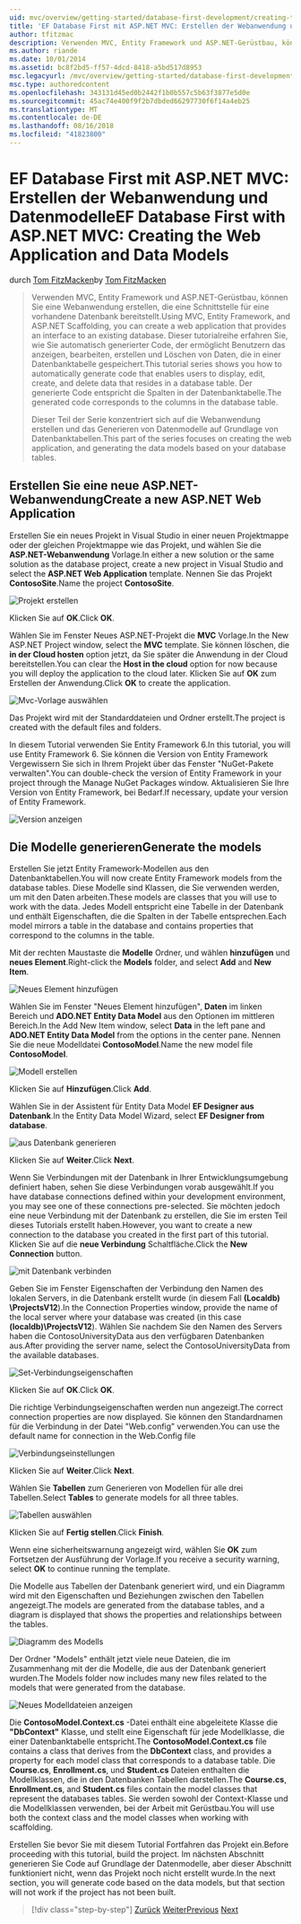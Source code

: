 ```yaml
---
uid: mvc/overview/getting-started/database-first-development/creating-the-web-application
title: 'EF Database First mit ASP.NET MVC: Erstellen der Webanwendung und Datenmodelle | Microsoft-Dokumentation'
author: tfitzmac
description: Verwenden MVC, Entity Framework und ASP.NET-Gerüstbau, können Sie eine Webanwendung erstellen, die eine Schnittstelle für eine vorhandene Datenbank bereitstellt. Dieses Tutorial Seri...
ms.author: riande
ms.date: 10/01/2014
ms.assetid: bc8f2bd5-ff57-4dcd-8418-a5bd517d8953
msc.legacyurl: /mvc/overview/getting-started/database-first-development/creating-the-web-application
msc.type: authoredcontent
ms.openlocfilehash: 343131d45ed0b2442f1b0b557c5b63f3877e5d0e
ms.sourcegitcommit: 45ac74e400f9f2b7dbded66297730f6f14a4eb25
ms.translationtype: MT
ms.contentlocale: de-DE
ms.lasthandoff: 08/16/2018
ms.locfileid: "41823800"
---
```

<a name="ef-database-first-with-aspnet-mvc-creating-the-web-application-and-data-models"></a><span data-ttu-id="3e98c-104">EF Database First mit ASP.NET MVC: Erstellen der Webanwendung und Datenmodelle</span><span class="sxs-lookup"><span data-stu-id="3e98c-104">EF Database First with ASP.NET MVC: Creating the Web Application and Data Models</span></span>
====================
<span data-ttu-id="3e98c-105">durch [Tom FitzMacken](https://github.com/tfitzmac)</span><span class="sxs-lookup"><span data-stu-id="3e98c-105">by [Tom FitzMacken](https://github.com/tfitzmac)</span></span>

> <span data-ttu-id="3e98c-106">Verwenden MVC, Entity Framework und ASP.NET-Gerüstbau, können Sie eine Webanwendung erstellen, die eine Schnittstelle für eine vorhandene Datenbank bereitstellt.</span><span class="sxs-lookup"><span data-stu-id="3e98c-106">Using MVC, Entity Framework, and ASP.NET Scaffolding, you can create a web application that provides an interface to an existing database.</span></span> <span data-ttu-id="3e98c-107">Dieser tutorialreihe erfahren Sie, wie Sie automatisch generierter Code, der ermöglicht Benutzern das anzeigen, bearbeiten, erstellen und Löschen von Daten, die in einer Datenbanktabelle gespeichert.</span><span class="sxs-lookup"><span data-stu-id="3e98c-107">This tutorial series shows you how to automatically generate code that enables users to display, edit, create, and delete data that resides in a database table.</span></span> <span data-ttu-id="3e98c-108">Der generierte Code entspricht die Spalten in der Datenbanktabelle.</span><span class="sxs-lookup"><span data-stu-id="3e98c-108">The generated code corresponds to the columns in the database table.</span></span>
> 
> <span data-ttu-id="3e98c-109">Dieser Teil der Serie konzentriert sich auf die Webanwendung erstellen und das Generieren von Datenmodelle auf Grundlage von Datenbanktabellen.</span><span class="sxs-lookup"><span data-stu-id="3e98c-109">This part of the series focuses on creating the web application, and generating the data models based on your database tables.</span></span>


## <a name="create-a-new-aspnet-web-application"></a><span data-ttu-id="3e98c-110">Erstellen Sie eine neue ASP.NET-Webanwendung</span><span class="sxs-lookup"><span data-stu-id="3e98c-110">Create a new ASP.NET Web Application</span></span>

<span data-ttu-id="3e98c-111">Erstellen Sie ein neues Projekt in Visual Studio in einer neuen Projektmappe oder der gleichen Projektmappe wie das Projekt, und wählen Sie die **ASP.NET-Webanwendung** Vorlage.</span><span class="sxs-lookup"><span data-stu-id="3e98c-111">In either a new solution or the same solution as the database project, create a new project in Visual Studio and select the **ASP.NET Web Application** template.</span></span> <span data-ttu-id="3e98c-112">Nennen Sie das Projekt **ContosoSite**.</span><span class="sxs-lookup"><span data-stu-id="3e98c-112">Name the project **ContosoSite**.</span></span>

![Projekt erstellen](creating-the-web-application/_static/image1.png)

<span data-ttu-id="3e98c-114">Klicken Sie auf **OK**.</span><span class="sxs-lookup"><span data-stu-id="3e98c-114">Click **OK**.</span></span>

<span data-ttu-id="3e98c-115">Wählen Sie im Fenster Neues ASP.NET-Projekt die **MVC** Vorlage.</span><span class="sxs-lookup"><span data-stu-id="3e98c-115">In the New ASP.NET Project window, select the **MVC** template.</span></span> <span data-ttu-id="3e98c-116">Sie können löschen, die **in der Cloud hosten** option jetzt, da Sie später die Anwendung in der Cloud bereitstellen.</span><span class="sxs-lookup"><span data-stu-id="3e98c-116">You can clear the **Host in the cloud** option for now because you will deploy the application to the cloud later.</span></span> <span data-ttu-id="3e98c-117">Klicken Sie auf **OK** zum Erstellen der Anwendung.</span><span class="sxs-lookup"><span data-stu-id="3e98c-117">Click **OK** to create the application.</span></span>

![Mvc-Vorlage auswählen](creating-the-web-application/_static/image2.png)

<span data-ttu-id="3e98c-119">Das Projekt wird mit der Standarddateien und Ordner erstellt.</span><span class="sxs-lookup"><span data-stu-id="3e98c-119">The project is created with the default files and folders.</span></span>

<span data-ttu-id="3e98c-120">In diesem Tutorial verwenden Sie Entity Framework 6.</span><span class="sxs-lookup"><span data-stu-id="3e98c-120">In this tutorial, you will use Entity Framework 6.</span></span> <span data-ttu-id="3e98c-121">Sie können die Version von Entity Framework Vergewissern Sie sich in Ihrem Projekt über das Fenster "NuGet-Pakete verwalten".</span><span class="sxs-lookup"><span data-stu-id="3e98c-121">You can double-check the version of Entity Framework in your project through the Manage NuGet Packages window.</span></span> <span data-ttu-id="3e98c-122">Aktualisieren Sie Ihre Version von Entity Framework, bei Bedarf.</span><span class="sxs-lookup"><span data-stu-id="3e98c-122">If necessary, update your version of Entity Framework.</span></span>

![Version anzeigen](creating-the-web-application/_static/image3.png)

## <a name="generate-the-models"></a><span data-ttu-id="3e98c-124">Die Modelle generieren</span><span class="sxs-lookup"><span data-stu-id="3e98c-124">Generate the models</span></span>

<span data-ttu-id="3e98c-125">Erstellen Sie jetzt Entity Framework-Modellen aus den Datenbanktabellen.</span><span class="sxs-lookup"><span data-stu-id="3e98c-125">You will now create Entity Framework models from the database tables.</span></span> <span data-ttu-id="3e98c-126">Diese Modelle sind Klassen, die Sie verwenden werden, um mit den Daten arbeiten.</span><span class="sxs-lookup"><span data-stu-id="3e98c-126">These models are classes that you will use to work with the data.</span></span> <span data-ttu-id="3e98c-127">Jedes Modell entspricht eine Tabelle in der Datenbank und enthält Eigenschaften, die die Spalten in der Tabelle entsprechen.</span><span class="sxs-lookup"><span data-stu-id="3e98c-127">Each model mirrors a table in the database and contains properties that correspond to the columns in the table.</span></span>

<span data-ttu-id="3e98c-128">Mit der rechten Maustaste die **Modelle** Ordner, und wählen **hinzufügen** und **neues Element**.</span><span class="sxs-lookup"><span data-stu-id="3e98c-128">Right-click the **Models** folder, and select **Add** and **New Item**.</span></span>

![Neues Element hinzufügen](creating-the-web-application/_static/image4.png)

<span data-ttu-id="3e98c-130">Wählen Sie im Fenster "Neues Element hinzufügen", **Daten** im linken Bereich und **ADO.NET Entity Data Model** aus den Optionen im mittleren Bereich.</span><span class="sxs-lookup"><span data-stu-id="3e98c-130">In the Add New Item window, select **Data** in the left pane and **ADO.NET Entity Data Model** from the options in the center pane.</span></span> <span data-ttu-id="3e98c-131">Nennen Sie die neue Modelldatei **ContosoModel**.</span><span class="sxs-lookup"><span data-stu-id="3e98c-131">Name the new model file **ContosoModel**.</span></span>

![Modell erstellen](creating-the-web-application/_static/image5.png)

<span data-ttu-id="3e98c-133">Klicken Sie auf **Hinzufügen**.</span><span class="sxs-lookup"><span data-stu-id="3e98c-133">Click **Add**.</span></span>

<span data-ttu-id="3e98c-134">Wählen Sie in der Assistent für Entity Data Model **EF Designer aus Datenbank**.</span><span class="sxs-lookup"><span data-stu-id="3e98c-134">In the Entity Data Model Wizard, select **EF Designer from database**.</span></span>

![aus Datenbank generieren](creating-the-web-application/_static/image6.png)

<span data-ttu-id="3e98c-136">Klicken Sie auf **Weiter**.</span><span class="sxs-lookup"><span data-stu-id="3e98c-136">Click **Next**.</span></span>

<span data-ttu-id="3e98c-137">Wenn Sie Verbindungen mit der Datenbank in Ihrer Entwicklungsumgebung definiert haben, sehen Sie diese Verbindungen vorab ausgewählt.</span><span class="sxs-lookup"><span data-stu-id="3e98c-137">If you have database connections defined within your development environment, you may see one of these connections pre-selected.</span></span> <span data-ttu-id="3e98c-138">Sie möchten jedoch eine neue Verbindung mit der Datenbank zu erstellen, die Sie im ersten Teil dieses Tutorials erstellt haben.</span><span class="sxs-lookup"><span data-stu-id="3e98c-138">However, you want to create a new connection to the database you created in the first part of this tutorial.</span></span> <span data-ttu-id="3e98c-139">Klicken Sie auf die **neue Verbindung** Schaltfläche.</span><span class="sxs-lookup"><span data-stu-id="3e98c-139">Click the **New Connection** button.</span></span>

![mit Datenbank verbinden](creating-the-web-application/_static/image7.png)

<span data-ttu-id="3e98c-141">Geben Sie im Fenster Eigenschaften der Verbindung den Namen des lokalen Servers, in die Datenbank erstellt wurde (in diesem Fall **(Localdb) \ProjectsV12**).</span><span class="sxs-lookup"><span data-stu-id="3e98c-141">In the Connection Properties window, provide the name of the local server where your database was created (in this case **(localdb)\ProjectsV12**).</span></span> <span data-ttu-id="3e98c-142">Wählen Sie nachdem Sie den Namen des Servers haben die ContosoUniversityData aus den verfügbaren Datenbanken aus.</span><span class="sxs-lookup"><span data-stu-id="3e98c-142">After providing the server name, select the ContosoUniversityData from the available databases.</span></span>

![Set-Verbindungseigenschaften](creating-the-web-application/_static/image8.png)

<span data-ttu-id="3e98c-144">Klicken Sie auf **OK**.</span><span class="sxs-lookup"><span data-stu-id="3e98c-144">Click **OK**.</span></span>

<span data-ttu-id="3e98c-145">Die richtige Verbindungseigenschaften werden nun angezeigt.</span><span class="sxs-lookup"><span data-stu-id="3e98c-145">The correct connection properties are now displayed.</span></span> <span data-ttu-id="3e98c-146">Sie können den Standardnamen für die Verbindung in der Datei "Web.config" verwenden.</span><span class="sxs-lookup"><span data-stu-id="3e98c-146">You can use the default name for connection in the Web.Config file</span></span>

![Verbindungseinstellungen](creating-the-web-application/_static/image9.png)

<span data-ttu-id="3e98c-148">Klicken Sie auf **Weiter**.</span><span class="sxs-lookup"><span data-stu-id="3e98c-148">Click **Next**.</span></span>

<span data-ttu-id="3e98c-149">Wählen Sie **Tabellen** zum Generieren von Modellen für alle drei Tabellen.</span><span class="sxs-lookup"><span data-stu-id="3e98c-149">Select **Tables** to generate models for all three tables.</span></span>

![Tabellen auswählen](creating-the-web-application/_static/image10.png)

<span data-ttu-id="3e98c-151">Klicken Sie auf **Fertig stellen**.</span><span class="sxs-lookup"><span data-stu-id="3e98c-151">Click **Finish**.</span></span>

<span data-ttu-id="3e98c-152">Wenn eine sicherheitswarnung angezeigt wird, wählen Sie **OK** zum Fortsetzen der Ausführung der Vorlage.</span><span class="sxs-lookup"><span data-stu-id="3e98c-152">If you receive a security warning, select **OK** to continue running the template.</span></span>

<span data-ttu-id="3e98c-153">Die Modelle aus Tabellen der Datenbank generiert wird, und ein Diagramm wird mit den Eigenschaften und Beziehungen zwischen den Tabellen angezeigt.</span><span class="sxs-lookup"><span data-stu-id="3e98c-153">The models are generated from the database tables, and a diagram is displayed that shows the properties and relationships between the tables.</span></span>

![Diagramm des Modells](creating-the-web-application/_static/image11.png)

<span data-ttu-id="3e98c-155">Der Ordner "Models" enthält jetzt viele neue Dateien, die im Zusammenhang mit der die Modelle, die aus der Datenbank generiert wurden.</span><span class="sxs-lookup"><span data-stu-id="3e98c-155">The Models folder now includes many new files related to the models that were generated from the database.</span></span>

![Neues Modelldateien anzeigen](creating-the-web-application/_static/image12.png)

<span data-ttu-id="3e98c-157">Die **ContosoModel.Context.cs** -Datei enthält eine abgeleitete Klasse die **"DbContext"** Klasse, und stellt eine Eigenschaft für jede Modellklasse, die einer Datenbanktabelle entspricht.</span><span class="sxs-lookup"><span data-stu-id="3e98c-157">The **ContosoModel.Context.cs** file contains a class that derives from the **DbContext** class, and provides a property for each model class that corresponds to a database table.</span></span> <span data-ttu-id="3e98c-158">Die **Course.cs**, **Enrollment.cs**, und **Student.cs** Dateien enthalten die Modellklassen, die in den Datenbanken Tabellen darstellen.</span><span class="sxs-lookup"><span data-stu-id="3e98c-158">The **Course.cs**, **Enrollment.cs**, and **Student.cs** files contain the model classes that represent the databases tables.</span></span> <span data-ttu-id="3e98c-159">Sie werden sowohl der Context-Klasse und die Modellklassen verwenden, bei der Arbeit mit Gerüstbau.</span><span class="sxs-lookup"><span data-stu-id="3e98c-159">You will use both the context class and the model classes when working with scaffolding.</span></span>

<span data-ttu-id="3e98c-160">Erstellen Sie bevor Sie mit diesem Tutorial Fortfahren das Projekt ein.</span><span class="sxs-lookup"><span data-stu-id="3e98c-160">Before proceeding with this tutorial, build the project.</span></span> <span data-ttu-id="3e98c-161">Im nächsten Abschnitt generieren Sie Code auf Grundlage der Datenmodelle, aber dieser Abschnitt funktioniert nicht, wenn das Projekt noch nicht erstellt wurde.</span><span class="sxs-lookup"><span data-stu-id="3e98c-161">In the next section, you will generate code based on the data models, but that section will not work if the project has not been built.</span></span>

> [!div class="step-by-step"]
> <span data-ttu-id="3e98c-162">[Zurück](setting-up-database.md)
> [Weiter](generating-views.md)</span><span class="sxs-lookup"><span data-stu-id="3e98c-162">[Previous](setting-up-database.md)
[Next](generating-views.md)</span></span>
